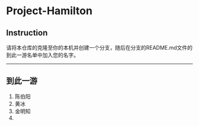 # Project-Hamilton

## Instruction
请将本仓库的克隆至你的本机并创建一个分支，随后在分支的README.md文件的到此一游名单中加入您的名字。

---

## 到此一游

1. 陈伯阳 
2. 黄冰
3. 金明知
4. 
